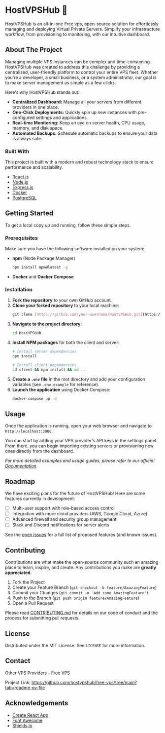 # HostVPSHub 🚀

HostVPSHub is an all-in-one Free vps, open-source solution for effortlessly managing and deploying Virtual Private Servers. Simplify your infrastructure workflow, from provisioning to monitoring, with our intuitive dashboard.

## About The Project

Managing multiple VPS instances can be complex and time-consuming. HostVPSHub was created to address this challenge by providing a centralized, user-friendly platform to control your entire VPS fleet. Whether you're a developer, a small business, or a system administrator, our goal is to make server management as simple as a few clicks.

Here's why HostVPSHub stands out:

* **Centralized Dashboard:** Manage all your servers from different providers in one place.
* **One-Click Deployments:** Quickly spin up new instances with pre-configured settings and applications.
* **Real-time Monitoring:** Keep an eye on server health, CPU usage, memory, and disk space.
* **Automated Backups:** Schedule automatic backups to ensure your data is always safe.

### Built With

This project is built with a modern and robust technology stack to ensure performance and scalability.

* [React.js](https://reactjs.org/)
* [Node.js](https://nodejs.org/)
* [Express.js](https://expressjs.com/)
* [Docker](https://www.docker.com/)
* [PostgreSQL](https://www.postgresql.org/)

## Getting Started

To get a local copy up and running, follow these simple steps.

### Prerequisites

Make sure you have the following software installed on your system:

* **npm** (Node Package Manager)
    ```sh
    npm install npm@latest -g
    ```
* **Docker** and **Docker Compose**

### Installation

1.  **Fork the repository** to your own GitHub account.
2.  **Clone your forked repository** to your local machine:
    ```sh
    git clone [https://github.com/your-username/HostVPSHub.git](https://github.com/your-username/HostVPSHub.git)
    ```
3.  **Navigate to the project directory**:
    ```sh
    cd HostVPSHub
    ```
4.  **Install NPM packages** for both the client and server:
    ```sh
    # Install server dependencies
    npm install
    
    # Install client dependencies
    cd client && npm install && cd ..
    ```
5.  **Create a `.env` file** in the root directory and add your configuration variables (see `.env.example` for reference).
6.  **Launch the application** using Docker Compose:
    ```sh
    docker-compose up -d
    ```

## Usage

Once the application is running, open your web browser and navigate to `http://localhost:3000`.

You can start by adding your VPS provider's API keys in the settings panel. From there, you can begin importing existing servers or provisioning new ones directly from the dashboard.

*For more detailed examples and usage guides, please refer to our official [Documentation](https://example.com).*

## Roadmap

We have exciting plans for the future of HostVPSHub! Here are some features currently in development:

* [ ] Multi-user support with role-based access control
* [ ] Integration with more cloud providers (AWS, Google Cloud, Azure)
* [ ] Advanced firewall and security group management
* [ ] Slack and Discord notifications for server alerts

See the [open issues](https://github.com/your-username/HostVPSHub/issues) for a full list of proposed features (and known issues).

## Contributing

Contributions are what make the open-source community such an amazing place to learn, inspire, and create. Any contributions you make are **greatly appreciated**.

1.  Fork the Project
2.  Create your Feature Branch (`git checkout -b feature/AmazingFeature`)
3.  Commit your Changes (`git commit -m 'Add some AmazingFeature'`)
4.  Push to the Branch (`git push origin feature/AmazingFeature`)
5.  Open a Pull Request

Please read [CONTRIBUTING.md](CONTRIBUTING.md) for details on our code of conduct and the process for submitting pull requests.

## License

Distributed under the MIT License. See `LICENSE` for more information.

## Contact

Other VPS Providers - [Free VPS](https://gratisvps.net)

Project Link: https://github.com/hostvpshub/free-vps/tree/main?tab=readme-ov-file

## Acknowledgements

* [Create React App]([https://github.com/facebook/create-react-app](https://github.com/hostvpshub/free-vps/edit/main/README.md))
* [Font Awesome]([https://fontawesome.com](https://github.com/hostvpshub/free-vps/edit/main/README.md))
* [Shields.io]([https://shields.io/](https://github.com/hostvpshub/free-vps/edit/main/README.md))
